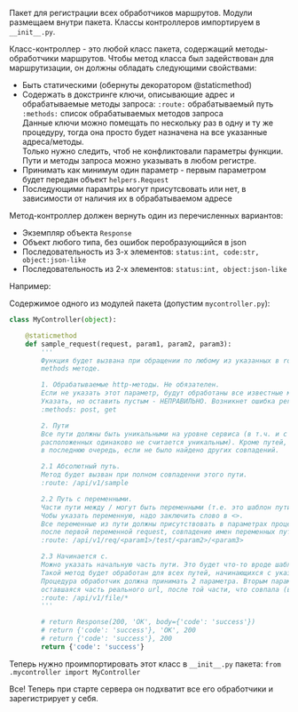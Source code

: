 Пакет для регистрации всех обработчиков маршрутов.
Модули размещаем внутри пакета. Классы контроллеров импортируем в `__init__.py`.

Класс-контроллер - это любой класс пакета, содержащий методы-обработчики маршрутов.
Чтобы метод класса был задействован для маршрутизации, он должны обладать следующими свойствами:
* Быть статическими (обернуты декоратором @staticmethod)
* Содержать в докстринге ключи, описывающие адрес и обрабатываемые методы запроса:
`:route:` обрабатываемый путь  
`:methods:` список обрабатываемых методов запроса  
Данные ключи можно помещать по нескольку раз в одну и ту же процедуру, тогда она просто будет назначена на все указанные адреса/методы.  
Только нужно следить, чтоб не конфликтовали параметры функции.  
Пути и методы запроса можно указывать в любом регистре.
* Принимать как минимум один параметр - первым параметром будет передан объект `helpers.Request`
* Последующими парамтры могут присутсвовать или нет, в зависимости от наличия их в обрабатываемом адресе

Метод-контроллер должен вернуть один из перечисленных вариантов:
* Экземпляр объекта `Response`
* Объект любого типа, без ошибок перобразующийся в json
* Последовательность из 3-х элементов: `status:int, code:str, object:json-like`
* Последовательность из 2-х элементов: `status:int, object:json-like`

Например:

Содержимое одного из модулей пакета (допустим `mycontroller.py`):

```python
class MyController(object):

    @staticmethod
    def sample_request(request, param1, param2, param3):
        '''
        Функция будет вызвана при обращении по любому из указанных в route адресу в сочетании с любым из указанных в
        methods методе.

        1. Обрабатываемые http-методы. Не обязателен.
        Если не указать этот параметр, будут обработаны все известные методы.
        Указать, но оставить пустым - НЕПРАВИЛЬНО. Возникнет ошибка регистрации.
        :methods: post, get

        2. Пути
        Все пути должны быть уникальными на уровне сервиса (в т.ч. и с учетом переменных, т.е. разное название переменных,
        расположенных одинаково не считается уникальным). Кроме путей, "начинающихся с". Такие пути будут всегда обработаны
        в последнюю очередь, если не было найдено других совпадений.

        2.1 Абсолютный путь.
        Метод будет вызван при полном совпаденни этого пути.
        :route: /api/v1/sample

        2.2 Путь с переменными.
        Части пути между / могут быть переменными (т.е. это шаблон пути).
        Чобы указать переменную, надо заключить слово в <>.
        Все переменные из пути должны присутствовать в параметрах процедуры в том же порядке, что и в пути,
        после первой переменной request, совпадение имен переменных пути и процедуры не обязательно.
        :route: /api/v1/req/<param1>/test/<param2>/<param3>

        2.3 Начинается с.
        Можно указать начальную часть пути. Это будет что-то вроде шаблона для пути по-умолчанию.
        Такой метод будет обработан для всех путей, начинающихся с указанного, если не было найдено других совпадений.
        Процедура обработчик должна принимать 2 параметра. Вторым параметром ей будет передана
        оставшаяся часть реального url, после той части, что совпала (все, что вместо * в реальном url).
        :route: /api/v1/file/*
        '''

        # return Response(200, 'OK', body={'code': 'success'})
        # return {'code': 'success'}, 'OK', 200
        # return {'code': 'success'}, 200
        return {'code': 'success'}
```

Теперь нужно проимпортировать этот класс в `__init__.py` пакета:
`from .mycontroller import MyController`

Все! Теперь при старте сервера он подхватит все его обработчики и зарегистрирует у себя.